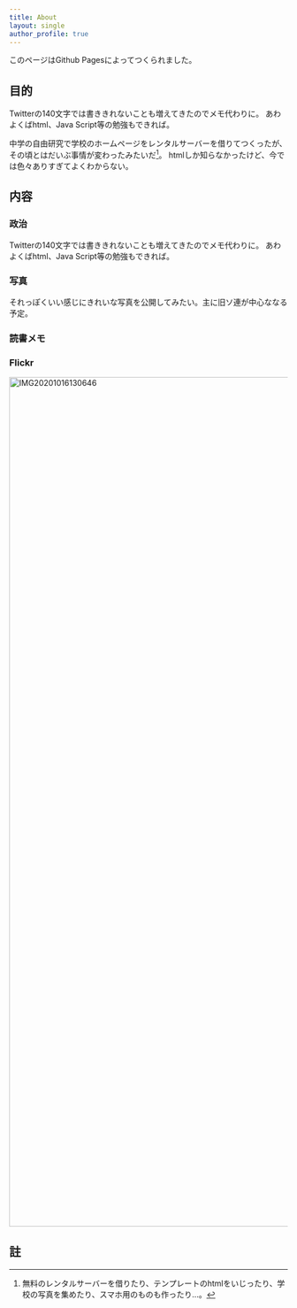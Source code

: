 ```yaml
---
title: About
layout: single
author_profile: true
---
```

このページはGithub Pagesによってつくられました。


## 目的
Twitterの140文字では書ききれないことも増えてきたのでメモ代わりに。
あわよくばhtml、Java Script等の勉強もできれば。

中学の自由研究で学校のホームページをレンタルサーバーを借りてつくったが、その頃とはだいぶ事情が変わったみたいだ[^mumu]。
htmlしか知らなかったけど、今では色々ありすぎてよくわからない。

[^mumu]:無料のレンタルサーバーを借りたり、テンプレートのhtmlをいじったり、学校の写真を集めたり、スマホ用のものも作ったり...。

## 内容
### 政治
Twitterの140文字では書ききれないことも増えてきたのでメモ代わりに。
あわよくばhtml、Java Script等の勉強もできれば。

### 写真
それっぽくいい感じにきれいな写真を公開してみたい。主に旧ソ連が中心ななる予定。


### 読書メモ

### Flickr
<a data-flickr-embed="true" data-header="true" data-footer="true" href="https://www.flickr.com/photos/191793404@N08/50823629848/in/dateposted-public/" title="IMG20201016130646"><img src="https://live.staticflickr.com/65535/50823629848_946dc6df17_k.jpg" width="2048" height="1536" alt="IMG20201016130646"></a><script async src="//embedr.flickr.com/assets/client-code.js" charset="utf-8"></script>

## 註
